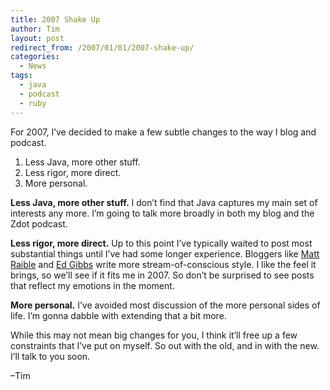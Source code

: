 ```yaml
---
title: 2007 Shake Up
author: Tim
layout: post
redirect_from: /2007/01/01/2007-shake-up/
categories:
  - News
tags:
  - java
  - podcast
  - ruby
---
```

For 2007, I&#8217;ve decided to make a few subtle changes to the way I blog and
podcast.

  1. Less Java, more other stuff.
  2. Less rigor, more direct.
  3. More personal.

**Less Java, more other stuff.** I don&#8217;t find that Java captures my main set
of interests any more. I&#8217;m going to talk more broadly in both my blog and
the Zdot podcast.

**Less rigor, more direct.** Up to this point I&#8217;ve typically waited to post most substantial things until I&#8217;ve had some longer experience. Bloggers like [Matt Raible][1] and [Ed Gibbs][2] write more stream-of-conscious style. I like the feel it brings, so we&#8217;ll see if it fits me in 2007. So don&#8217;t be surprised to see posts that reflect my emotions in the moment.

**More personal.** I&#8217;ve avoided most discussion of the more personal sides of life. I&#8217;m gonna dabble with extending that a bit more.

While this may not mean big changes for you, I think it&#8217;ll free up a few constraints that I&#8217;ve put on myself. So out with the old, and in with the new. I&#8217;ll talk to you soon.

&#8211;Tim

 [1]: http://raibledesigns.com
 [2]: http://edgibbs.com
